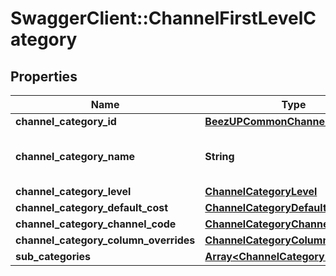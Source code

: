 # SwaggerClient::ChannelFirstLevelCategory

## Properties
Name | Type | Description | Notes
------------ | ------------- | ------------- | -------------
**channel_category_id** | [**BeezUPCommonChannelCategoryId**](BeezUPCommonChannelCategoryId.md) |  | 
**channel_category_name** | **String** | The channel category name | 
**channel_category_level** | [**ChannelCategoryLevel**](ChannelCategoryLevel.md) |  | 
**channel_category_default_cost** | [**ChannelCategoryDefaultCost**](ChannelCategoryDefaultCost.md) |  | [optional] 
**channel_category_channel_code** | [**ChannelCategoryChannelCode**](ChannelCategoryChannelCode.md) |  | [optional] 
**channel_category_column_overrides** | [**ChannelCategoryColumnOverrides**](ChannelCategoryColumnOverrides.md) |  | [optional] 
**sub_categories** | [**Array&lt;ChannelCategory&gt;**](ChannelCategory.md) |  | [optional] 


